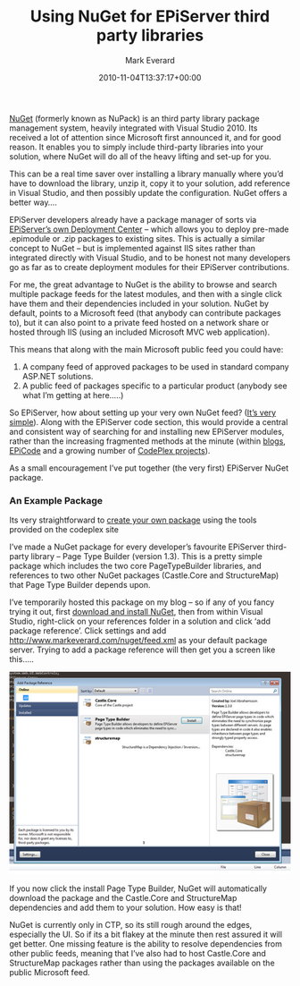 ﻿---
title: Using NuGet for EPiServer third party libraries
date: 2010-11-04T13:37:17+00:00
author: Mark Everard
layout: post
color: rgb(0,0,0)
permalink: /2010/11/04/using-nuget-for-episerver-third-party-libraries/
dsq_thread_id:
  - "1073095627"
categories:
  - Episerver
---
<a title="NuGet " href="http://nuget.codeplex.com/" target="_blank">NuGet</a> (formerly known as NuPack) is an third party library package management system, heavily integrated with Visual Studio 2010. Its received a lot of attention since Microsoft first announced it, and for good reason. It enables you to simply include third-party libraries into your solution, where NuGet will do all of the heavy lifting and set-up for you.

This can be a real time saver over installing a library manually where you&#8217;d have to download the library, unzip it, copy it to your solution, add reference in Visual Studio, and then possibly update the configuration. NuGet offers a better way&#8230;.

EPiServer developers already have a package manager of sorts via <a title="EPiServer Deployment Center" href="http://world.episerver.com/Documentation/Items/Tech-Notes/EPiServer-CMS-5/EPiServer-CMS-5-R2-SP1/EPiServer-CMS-Installation-and-Deployment-System-Overview/#EPiServerDeploymentCenter" target="_blank">EPiServer&#8217;s own Deployment Center</a> &#8211; which allows you to deploy pre-made .epimodule or .zip packages to existing sites. This is actually a similar concept to NuGet &#8211; but is implemented against IIS sites rather than integrated directly with Visual Studio, and to be honest not many developers go as far as to create deployment modules for their EPiServer contributions.

For me, the great advantage to NuGet is the ability to browse and search multiple package feeds for the latest modules, and then with a single click have them and their dependencies included in your solution. NuGet by default, points to a Microsoft feed (that anybody can contribute packages to), but it can also point to a private feed hosted on a network share or hosted through IIS (using an included Microsoft MVC web application).

This means that along with the main Microsoft public feed you could have:

1. A company feed of approved packages to be used in standard company ASP.NET solutions.
2. A public feed of packages specific to a particular product (anybody see what I&#8217;m getting at here&#8230;..)

So EPiServer, how about setting up your very own NuGet feed? ([It&#8217;s very simple](http://nuget.codeplex.com/wikipage?title=Hosting%20Your%20Own%20Local%20and%20Remote%20NuPack%20Feeds "Hosting your own NuGet feeds")). Along with the EPiServer code section, this would provide a central and consistent way of searching for and installing new EPiServer modules, rather than the increasing fragmented methods at the minute (within <a title="EPiServer World Blogs" href="http://world.episerver.com/blogs" target="_blank">blogs</a>, <a title="EPiCode" href="https://www.coderesort.com/p/epicode/wiki/WikiStart" target="_blank">EPiCode</a> and a growing number of <a title="EPiServer CodePlex projects" href="http://www.codeplex.com/site/search?query=episerver&ac=8" target="_blank">CodePlex projects</a>).

As a small encouragement I&#8217;ve put together (the very first) EPiServer NuGet package.

### An Example Package

Its very straightforward to <a title="Creating a NuGet package " href="http://nuget.codeplex.com/documentation?title=Creating%20a%20Package" target="_blank">create your own package</a> using the tools provided on the codeplex site

I&#8217;ve made a NuGet package for every developer&#8217;s favourite EPiServer third-party library &#8211; Page Type Builder (version 1.3). This is a pretty simple package which includes the two core PageTypeBuilder libraries, and references to two other NuGet packages (Castle.Core and StructureMap) that Page Type Builder depends upon.

I&#8217;ve temporarily hosted this package on my blog &#8211; so if any of you fancy trying it out, first <a title="NuGet download page" href="http://nuget.codeplex.com/releases/view/52016" target="_blank">download and install NuGet</a>, then from within Visual Studio, right-click on your references folder in a solution and click &#8216;add package reference&#8217;. Click settings and add <a title="NuGet demo feed" href="http://www.markeverard.com/nuget/feed.xml" target="_blank">http://www.markeverard.com/nuget/feed.xml</a> as your default package server. Trying to add a package reference will then get you a screen like this&#8230;..

![PageTypeBuilder package](/assets/uploads/2010/11/nuget-pagetypebuilder.jpg)

If you now click the install Page Type Builder, NuGet will automatically download the package and the Castle.Core and StructureMap dependencies and add them to your solution. How easy is that!

NuGet is currently only in CTP, so its still rough around the edges, especially the UI. So if its a bit flakey at the minute then rest assured it will get better. One missing feature is the ability to resolve dependencies from other public feeds, meaning that I&#8217;ve also had to host Castle.Core and StructureMap packages rather than using the packages available on the public Microsoft feed.